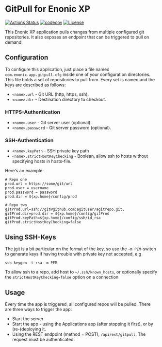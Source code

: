 # GitPull for Enonic XP

[![Actions Status](https://github.com/enonic/!!!/workflows/Gradle%20Build/badge.svg)](https://github.com/enonic/!!!/actions)
[![codecov](https://codecov.io/gh/enonic/app-gitpull/branch/master/graph/badge.svg)](https://codecov.io/gh/enonic/app-gitpull)
[![License](https://img.shields.io/github/license/enonic/app-gitpull.svg)](http://www.apache.org/licenses/LICENSE-2.0.html)

This Enonic XP application pulls changes from multiple configured git repositories. It also exposes an endpoint that can be
triggered to pull on demand.


## Configuration

To configure this application, just place a file named `com.enonic.app.gitpull.cfg` inside one of your configuration directories. This
file holds a set of repositories to pull from. Every set is named and the keys are described as follows:

* `<name>.url`      - Git URL (http, https, ssh).
* `<name>.dir`      - Destination directory to checkout.

### HTTPS-Authentication 
* `<name>.user`     - Git server user (optional).
* `<name>.password` - Git server password (optional).

### SSH-Authentication
* `<name>.keyPath`  - SSH private key path
* `<name>.strictHostKeyChecking`  - Boolean, allow ssh to hosts without specifying hosts in hosts-file.

Here's an example:

```
# Repo one
prod.url = https://some/git/url
prod.user = username
prod.password = password
prod.dir = ${xp.home}/config/prod

# Repo two
gitProd.url=ssh://git@github.com:agituser/agitrepo.git, 
gitProd.dir=prod.dir = ${xp.home}/config/gitProd
gitProd.keyPath=${xp.home}/config/ssh/id_rsa
gitProd.strictHostKeyChecking=false
```

## Using SSH-Keys

The jgit is a bit particular on the format of the key, so use the ```-m PEM```-switch to generate keys if having trouble with private key not accepted, e.g

````
ssh-keygen -t rsa -m PEM
````

To allow ssh to a repo, add host to ```~/.ssh/known_hosts```, or optionally specify the ```strictHostKeyChecking=false``` option on a connection 


## Usage

Every time the app is triggered, all configured repos will be pulled.  There are three ways to trigger the app:
* Start the server
* Start the app - using the Applications app (after stopping it first), or by (re-)deploying it.
* Using the REST endpoint (method = POST), `/api/ext/gitpull`.  The request must be authenticated.
